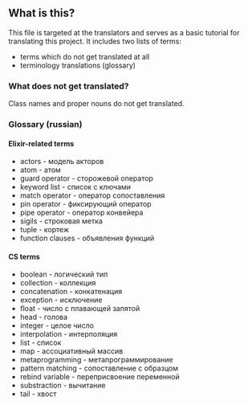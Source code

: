 ## What is this?

This file is targeted at the translators and serves as a basic tutorial for translating this project. It includes two lists of terms:
  - terms which do not get translated at all
  - terminology translations (glossary)

### What does not get translated?

Class names and proper nouns do not get translated.

### Glossary (russian)

#### Elixir-related terms

- actors - модель акторов
- atom - атом
- guard operator - сторожевой оператор
- keyword list - список с ключами
- match operator - оператор сопоставления
- pin operator - фиксирующий оператор
- pipe operator - оператор конвейера
- sigils - строковая метка
- tuple - кортеж
- function clauses - объявления функций

#### CS terms

- boolean - логический тип
- collection - коллекция
- concatenation - конкатенация
- exception - исключение
- float - число с плавающей запятой
- head - голова
- integer - целое число
- interpolation - интерполяция
- list - список
- map - ассоциативный массив
- metaprogramming - метапрограммирование
- pattern matching - сопоставление с образцом
- rebind variable - переприсвоение переменной
- substraction - вычитание
- tail - хвост

